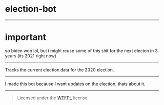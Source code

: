 # election-bot

---

# important

so biden won lol, but i might reuse some of this shit for the next electon in 3 years (its 2021 right now)

---

Tracks the current election data for the 2020 election.

---

I made this bot because I want updates on the election, thats about it.

---

> Licensed under the [WTFPL](https://github.com/Sxmurai/election-bot/blob/main/LICENSE) license.
